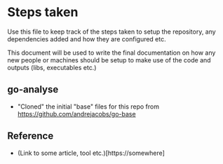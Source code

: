# Steps taken

Use this file to keep track of the steps taken to setup the repository, any dependencies added and how they are configured etc.

This document will be used to write the final documentation on how any new people or machines should be setup to make use of the code and outputs (libs, executables etc.)

## go-analyse

-   "Cloned" the initial "base" files for this repo from https://github.com/andrejacobs/go-base

## Reference

-   (Link to some article, tool etc.)[https://somewhere]
